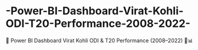 # -Power-BI-Dashboard-Virat-Kohli-ODI-T20-Performance-2008-2022-
🚀 Power BI Dashboard Virat Kohli ODI &amp; T20 Performance (2008–2022) 🏏📊

